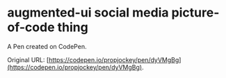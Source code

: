 # augmented-ui social media picture-of-code thing

A Pen created on CodePen.

Original URL: [https://codepen.io/propjockey/pen/dyVMgBg](https://codepen.io/propjockey/pen/dyVMgBg).

